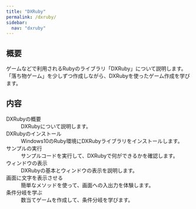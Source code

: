 ```yaml
---
title: "DXRuby"
permalink: /dxruby/
sidebar:
  nav: "dxruby"
---
```

## 概要
ゲームなどで利用されるRubyのライブラリ「DXRuby」について説明します。  
「落ち物ゲーム」を少しずつ作成しながら、DXRubyを使ったゲーム作成を学びます。

## 内容

<dl>
  <dt>DXRubyの概要</dt>
  <dd>DXRubyについて説明します。</dd>
  <dt>DXRubyのインストール</dt>
  <dd>Windows10のRuby環境にDXRubyライブラリをインストールします。</dd>
  <dt>サンプルの実行</dt>
  <dd>サンプルコードを実行して、DXRubyで何ができるかを確認します。</dd>
  <dt>ウィンドウの表示</dt>
  <dd>DXRubyの基本とウィンドウの表示を説明します。</dd>
  <dt>画面に文字を表示させる</dt>
  <dd>簡単なメソッドを使って、画面への入出力を体験します。</dd>
  <dt>条件分岐を学ぶ</dt>
  <dd>数当てゲームを作成して、条件分岐を学びます。</dd>
</dl>
